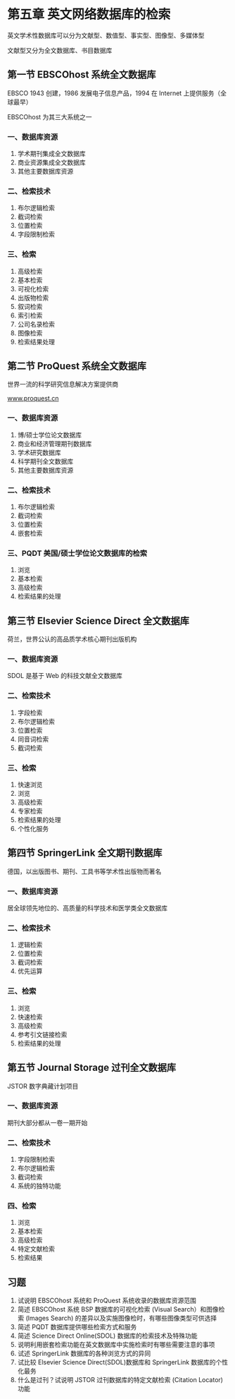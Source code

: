 # 第五章 英文网络数据库的检索

英文学术性数据库可以分为文献型、数值型、事实型、图像型、多媒体型

文献型又分为全文数据库、书目数据库

##  第一节 EBSCOhost 系统全文数据库

EBSCO 1943 创建，1986 发展电子信息产品，1994 在 Internet 上提供服务（全球最早）

EBSCOhost 为其三大系统之一

### 一、数据库资源

1. 学术期刊集成全文数据库
2. 商业资源集成全文数据库
3. 其他主要数据库资源

### 二、检索技术

1. 布尔逻辑检索
2. 截词检索
3. 位置检索
4. 字段限制检索

### 三、检索

1. 高级检索
2. 基本检索
3. 可视化检索
4. 出版物检索
5. 叙词检索
6. 索引检索
7. 公司名录检索
8. 图像检索
9. 检索结果处理

## 第二节 ProQuest 系统全文数据库

世界一流的科学研究信息解决方案提供商

www.proquest.cn

### 一、数据库资源

1. 博/硕士学位论文数据库
2. 商业和经济管理期刊数据库
3. 学术研究数据库
4. 科学期刊全文数据库
5. 其他主要数据库资源

### 二、检索技术

1. 布尔逻辑检索
2. 截词检索
3. 位置检索
4. 嵌套检索

### 三、PQDT 美国/硕士学位论文数据库的检索

1. 浏览
2. 基本检索
3. 高级检索
4. 检索结果的处理

## 第三节 Elsevier Science Direct 全文数据库

荷兰，世界公认的高品质学术核心期刊出版机构

### 一、数据库资源

SDOL 是基于 Web 的科技文献全文数据库

### 二、检索技术

1. 字段检索
2. 布尔逻辑检索
3. 位置检索
4. 同音词检索
5. 截词检索

### 三、检索

1. 快速浏览
2. 浏览
3. 高级检索
4. 专家检索
5. 检索结果的处理
6. 个性化服务

## 第四节 SpringerLink 全文期刊数据库

德国，以出版图书、期刊、工具书等学术性出版物而著名

### 一、数据库资源

居全球领先地位的、高质量的科学技术和医学类全文数据库

### 二、检索技术

1. 逻辑检索
2. 位置检索
3. 截词检索
4. 优先运算

### 三、检索

1. 浏览
2. 快速检索
3. 高级检索
4. 参考引文链接检索
5. 检索结果的处理

## 第五节 Journal Storage 过刊全文数据库

JSTOR 数字典藏计划项目

### 一、数据库资源

期刊大部分都从一卷一期开始

### 二、检索技术

1. 字段限制检索
2. 布尔逻辑检索
3. 截词检索
4. 系统的独特功能

### 四、检索

1. 浏览
2. 基本检索
3. 高级检索
4. 特定文献检索
5. 检索结果

## 习题

1. 试说明 EBSCOhost 系统和 ProQuest 系统收录的数据库资源范围
2. 简述 EBSCOhost 系统 BSP 数据库的可视化检索 (Visual Search）和图像检索 (lmages Search) 的差异以及实施图像检时，有哪些图像类型可供选择
3. 简述 PQDT 数据库提供哪些检索方式和服务
4. 简述 Science Direct Online(SDOL) 数据库的检索技术及特殊功能
5. 说明利用嵌套检索功能在英文数据库中实施检索时有哪些需要注意的事项
6. 试述 SpringerLink 数据库的各种浏览方式的异同
7. 试比较 Elsevier Science Direct(SDOL)数据库和 SpringerLink 数据库的个性化最务
8. 什么是过刊？试说明 JSTOR 过刊数据库的特定文献检索 (Citation Locator) 功能
